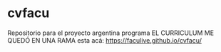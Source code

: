 # cvfacu
Repositorio para el proyecto argentina programa
EL CURRICULUM ME QUEDÓ EN UNA RAMA
esta acá: https://faculive.github.io/cvfacu/
